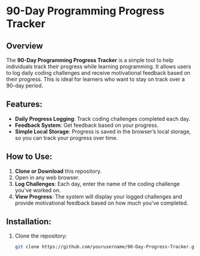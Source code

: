 # 90-Day Programming Progress Tracker

## Overview
The **90-Day Programming Progress Tracker** is a simple tool to help individuals track their progress while learning programming. It allows users to log daily coding challenges and receive motivational feedback based on their progress. This is ideal for learners who want to stay on track over a 90-day period.

## Features:
- **Daily Progress Logging**: Track coding challenges completed each day.
- **Feedback System**: Get feedback based on your progress.
- **Simple Local Storage**: Progress is saved in the browser’s local storage, so you can track your progress over time.

## How to Use:
1. **Clone or Download** this repository.
2. Open  in any web browser.
3. **Log Challenges**: Each day, enter the name of the coding challenge you've worked on.
4. **View Progress**: The system will display your logged challenges and provide motivational feedback based on how much you've completed.

## Installation:
1. Clone the repository:
   ```bash
   git clone https://github.com/yourusername/90-Day-Progress-Tracker.git
